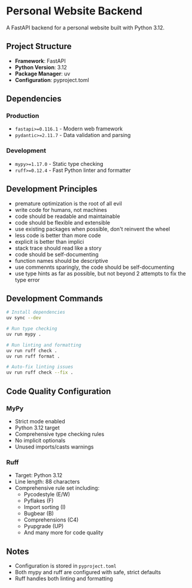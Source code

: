 # Personal Website Backend

A FastAPI backend for a personal website built with Python 3.12.

## Project Structure

- **Framework**: FastAPI
- **Python Version**: 3.12
- **Package Manager**: uv
- **Configuration**: pyproject.toml

## Dependencies

### Production
- `fastapi>=0.116.1` - Modern web framework
- `pydantic>=2.11.7` - Data validation and parsing

### Development
- `mypy>=1.17.0` - Static type checking
- `ruff>=0.12.4` - Fast Python linter and formatter

## Development Principles
- premature optimization is the root of all evil
- write code for humans, not machines
- code should be readable and maintainable
- code should be flexible and extensible
- use existing packages when possible, don't reinvent the wheel
- less code is better than more code
- explicit is better than implici
- stack trace should read like a story
- code should be self-documenting
- function names should be descriptive
- use commennts sparingly, the code should be self-documenting
- use type hints as far as possible, but not beyond 2 attempts to fix the type error

## Development Commands

```bash
# Install dependencies
uv sync --dev

# Run type checking
uv run mypy .

# Run linting and formatting
uv run ruff check .
uv run ruff format .

# Auto-fix linting issues
uv run ruff check --fix .
```

## Code Quality Configuration

### MyPy
- Strict mode enabled
- Python 3.12 target
- Comprehensive type checking rules
- No implicit optionals
- Unused imports/casts warnings

### Ruff
- Target: Python 3.12
- Line length: 88 characters
- Comprehensive rule set including:
  - Pycodestyle (E/W)
  - Pyflakes (F)
  - Import sorting (I)
  - Bugbear (B)
  - Comprehensions (C4)
  - Pyupgrade (UP)
  - And many more for code quality

## Notes

- Configuration is stored in `pyproject.toml`
- Both mypy and ruff are configured with safe, strict defaults
- Ruff handles both linting and formatting